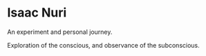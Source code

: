 # Isaac Nuri
An experiment and personal journey.  

Exploration of the conscious, and observance of the subconscious.
